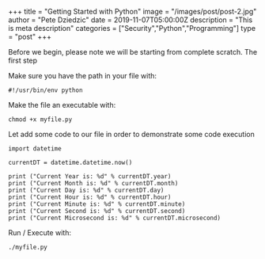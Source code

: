 +++
title = "Getting Started with Python"
image = "/images/post/post-2.jpg"
author = "Pete Dziedzic"
date = 2019-11-07T05:00:00Z
description = "This is meta description"
categories = ["Security","Python","Programming"]
type = "post"
+++

Before we begin, please note we will be starting from complete scratch. The first step

Make sure you have the path in your file with:
```
#!/usr/bin/env python
```

Make the file an executable with:
```
chmod +x myfile.py
```

Let add some code to our file in order to demonstrate some code execution

```
import datetime
 
currentDT = datetime.datetime.now()
 
print ("Current Year is: %d" % currentDT.year)
print ("Current Month is: %d" % currentDT.month)
print ("Current Day is: %d" % currentDT.day)
print ("Current Hour is: %d" % currentDT.hour)
print ("Current Minute is: %d" % currentDT.minute)
print ("Current Second is: %d" % currentDT.second)
print ("Current Microsecond is: %d" % currentDT.microsecond)
```

Run / Execute with:
```
./myfile.py
```

